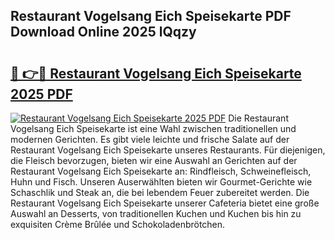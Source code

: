 ## Restaurant Vogelsang Eich Speisekarte PDF Download Online 2025 lQqzy

# <h2><a href="http://gc844o.nevu.top/?p=Restaurant+Vogelsang+Eich+Speisekarte">🔗 👉🔴 Restaurant Vogelsang Eich Speisekarte 2025 PDF</a></h2>

[![Restaurant Vogelsang Eich Speisekarte 2025 PDF](https://i.imgur.com/dBaPXMq.png)](http://gc844o.nevu.top/?p=Restaurant+Vogelsang+Eich+Speisekarte)
Die Restaurant Vogelsang Eich Speisekarte ist eine Wahl zwischen traditionellen und modernen Gerichten. Es gibt viele leichte und frische Salate auf der Restaurant Vogelsang Eich Speisekarte unseres Restaurants. Für diejenigen, die Fleisch bevorzugen, bieten wir eine Auswahl an Gerichten auf der Restaurant Vogelsang Eich Speisekarte an: Rindfleisch, Schweinefleisch, Huhn und Fisch. Unseren Auserwählten bieten wir Gourmet-Gerichte wie Schaschlik und Steak an, die bei lebendem Feuer zubereitet werden. Die Restaurant Vogelsang Eich Speisekarte unserer Cafeteria bietet eine große Auswahl an Desserts, von traditionellen Kuchen und Kuchen bis hin zu exquisiten Crème Brûlée und Schokoladenbrötchen.
